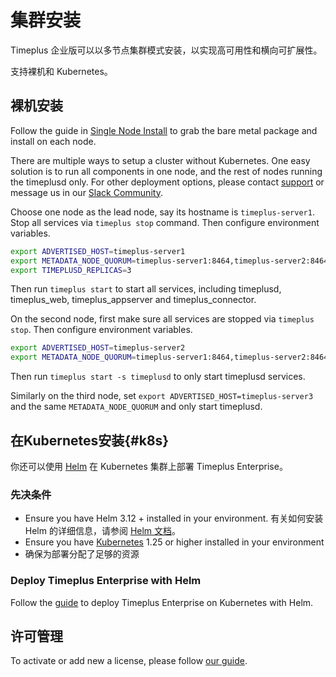 # 集群安装

Timeplus 企业版可以以多节点集群模式安装，以实现高可用性和横向可扩展性。

支持裸机和 Kubernetes。

## 裸机安装

Follow the guide in [Single Node Install](/singlenode_install) to grab the bare metal package and install on each node.

There are multiple ways to setup a cluster without Kubernetes. One easy solution is to run all components in one node, and the rest of nodes running the timeplusd only. For other deployment options, please contact [support](mailto:support@timeplus.com) or message us in our [Slack Community](https://timeplus.com/slack).

Choose one node as the lead node, say its hostname is `timeplus-server1`. Stop all services via `timeplus stop` command. Then configure environment variables.

```bash
export ADVERTISED_HOST=timeplus-server1
export METADATA_NODE_QUORUM=timeplus-server1:8464,timeplus-server2:8464,timeplus-server3:8464
export TIMEPLUSD_REPLICAS=3
```

Then run `timeplus start` to start all services, including timeplusd, timeplus_web, timeplus_appserver and timeplus_connector.

On the second node, first make sure all services are stopped via `timeplus stop`.
Then configure environment variables.

```bash
export ADVERTISED_HOST=timeplus-server2
export METADATA_NODE_QUORUM=timeplus-server1:8464,timeplus-server2:8464,timeplus-server3:8464
```

Then run `timeplus start -s timeplusd` to only start timeplusd services.

Similarly on the third node, set `export ADVERTISED_HOST=timeplus-server3` and the same `METADATA_NODE_QUORUM` and only start timeplusd.

## 在Kubernetes安装{#k8s}

你还可以使用 [Helm](https://helm.sh/) 在 Kubernetes 集群上部署 Timeplus Enterprise。

### 先决条件

- Ensure you have Helm 3.12 + installed in your environment. 有关如何安装 Helm 的详细信息，请参阅 [Helm 文档](https://helm.sh/docs/intro/install/)。
- Ensure you have [Kubernetes](https://kubernetes.io/) 1.25 or higher installed in your environment
- 确保为部署分配了足够的资源

### Deploy Timeplus Enterprise with Helm

Follow the [guide](/k8s-helm) to deploy Timeplus Enterprise on Kubernetes with Helm.

## 许可管理

To activate or add new a license, please follow [our guide](/server_config#license).
